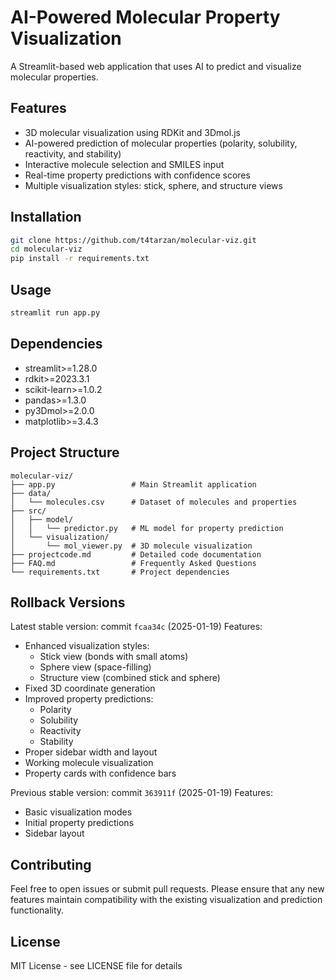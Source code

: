 # AI-Powered Molecular Property Visualization

A Streamlit-based web application that uses AI to predict and visualize molecular properties.

## Features
- 3D molecular visualization using RDKit and 3Dmol.js
- AI-powered prediction of molecular properties (polarity, solubility, reactivity, and stability)
- Interactive molecule selection and SMILES input
- Real-time property predictions with confidence scores
- Multiple visualization styles: stick, sphere, and structure views

## Installation
```bash
git clone https://github.com/t4tarzan/molecular-viz.git
cd molecular-viz
pip install -r requirements.txt
```

## Usage
```bash
streamlit run app.py
```

## Dependencies
- streamlit>=1.28.0
- rdkit>=2023.3.1
- scikit-learn>=1.0.2
- pandas>=1.3.0
- py3Dmol>=2.0.0
- matplotlib>=3.4.3

## Project Structure
```
molecular-viz/
├── app.py                 # Main Streamlit application
├── data/
│   └── molecules.csv      # Dataset of molecules and properties
├── src/
│   ├── model/
│   │   └── predictor.py   # ML model for property prediction
│   └── visualization/
│       └── mol_viewer.py  # 3D molecule visualization
├── projectcode.md         # Detailed code documentation
├── FAQ.md                 # Frequently Asked Questions
└── requirements.txt       # Project dependencies
```

## Rollback Versions
Latest stable version: commit `fcaa34c` (2025-01-19)
Features:
- Enhanced visualization styles:
  - Stick view (bonds with small atoms)
  - Sphere view (space-filling)
  - Structure view (combined stick and sphere)
- Fixed 3D coordinate generation
- Improved property predictions:
  - Polarity
  - Solubility
  - Reactivity
  - Stability
- Proper sidebar width and layout
- Working molecule visualization
- Property cards with confidence bars

Previous stable version: commit `363911f` (2025-01-19)
Features:
- Basic visualization modes
- Initial property predictions
- Sidebar layout

## Contributing
Feel free to open issues or submit pull requests. Please ensure that any new features maintain compatibility with the existing visualization and prediction functionality.

## License
MIT License - see LICENSE file for details
